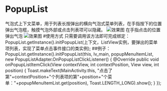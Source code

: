 # PopupList
气泡式上下文菜单，用于列表长按弹出的横向气泡式菜单列表，在手指按下的位置弹出气泡框，触摸气泡外部或点击列表项可以隐藏。
![效果图](http://img.blog.csdn.net/20151209235806657) 
在手指点击的位置弹出气泡
![效果图](http://img.blog.csdn.net/20151209235749053) 
#使用方式
    只需要调用该方法即可完成绑定：
    PopupList.getInstance().initPopupList(上下文，ListView实例，要弹出的菜单项列表，实现了菜单点击事件接口的类实例);
##例子：
    PopupList.getInstance().initPopupList(this, lv_main, popupMenuItemList, new PopupListAdapter.OnPopupListClickListener() {
        @Override
        public void onPopupListItemClick(View contextView, int contextPosition, View view, int position) {
            Toast.makeText(MainActivity.this, "点击了第"+contextPosition+"个列表项的第"+position+"个菜单："+popupMenuItemList.get(position),
                    Toast.LENGTH_LONG).show();
        }
    });
